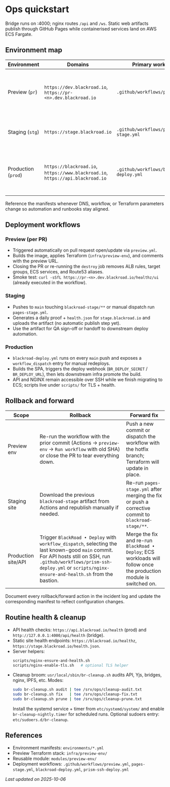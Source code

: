 # Ops quickstart
Bridge runs on :4000; nginx routes `/api` and `/ws`. Static web artifacts publish through GitHub Pages while containerised services land on AWS ECS Fargate.

## Environment map

| Environment | Domains | Primary workflow | Notes |
| --- | --- | --- | --- |
| Preview (`pr`) | `https://dev.blackroad.io`, `https://pr-<n>.dev.blackroad.io` | `.github/workflows/preview.yml` | Spins up ephemeral ECS services + ALB rules per pull request. Terraform config lives in `infra/preview-env/` and the manifest is documented in `environments/preview.yml`. |
| Staging (`stg`) | `https://stage.blackroad.io` | `.github/workflows/pages-stage.yml` | Builds and archives the static site proof artifact. API wiring is planned; see `environments/staging.yml` for current status. |
| Production (`prod`) | `https://blackroad.io`, `https://www.blackroad.io`, `https://api.blackroad.io` | `.github/workflows/blackroad-deploy.yml` | GitHub Pages publishes the marketing site; API gateway will promote via the same workflow once the ECS module is enabled. Full manifest: `environments/production.yml`. |

Reference the manifests whenever DNS, workflow, or Terraform parameters change so automation and runbooks stay aligned.

## Deployment workflows

### Preview (per PR)
- Triggered automatically on pull request open/update via `preview.yml`.
- Builds the image, applies Terraform (`infra/preview-env`), and comments with the preview URL.
- Closing the PR or re-running the `destroy` job removes ALB rules, target groups, ECS services, and Route53 aliases.
- Smoke test: `curl -sSfL https://pr-<n>.dev.blackroad.io/healthz/ui` (already executed in the workflow).

### Staging
- Pushes to `main` touching `blackroad-stage/**` or manual dispatch run `pages-stage.yml`.
- Generates a daily proof + `health.json` for `stage.blackroad.io` and uploads the artifact (no automatic publish step yet).
- Use the artifact for QA sign-off or handoff to downstream deploy automation.

### Production
- `blackroad-deploy.yml` runs on every `main` push and exposes a `workflow_dispatch` entry for manual redeploys.
- Builds the SPA, triggers the deploy webhook (`BR_DEPLOY_SECRET` / `BR_DEPLOY_URL`), then lets downstream infra promote the build.
- API and NGINX remain accessible over SSH while we finish migrating to ECS; scripts live under `scripts/` for TLS + health.

## Rollback and forward

| Scope | Rollback | Forward fix |
| --- | --- | --- |
| Preview env | Re-run the workflow with the prior commit (Actions → `preview-env` → `Run workflow` with old SHA) or close the PR to tear everything down. | Push a new commit or dispatch the workflow with the hotfix branch; Terraform will update in place. |
| Staging site | Download the previous `blackroad-stage` artifact from Actions and republish manually if needed. | Re-run `pages-stage.yml` after merging the fix or push a corrective commit to `blackroad-stage/**`. |
| Production site/API | Trigger `BlackRoad • Deploy` with `workflow_dispatch`, selecting the last known-good `main` commit. For API hosts still on SSH, run `.github/workflows/prism-ssh-deploy.yml` or `scripts/nginx-ensure-and-health.sh` from the bastion. | Merge the fix and re-run `BlackRoad • Deploy`; ECS workloads will follow once the production module is switched on. |

Document every rollback/forward action in the incident log and update the corresponding manifest to reflect configuration changes.

## Routine health & cleanup

- API health checks: `https://api.blackroad.io/health` (prod) and `http://127.0.0.1:4000/api/health` (bridge).
- Static site health endpoints: `https://blackroad.io/healthz`, `https://stage.blackroad.io/health.json`.
- Server helpers:
  ```sh
  scripts/nginx-ensure-and-health.sh
  scripts/nginx-enable-tls.sh   # optional TLS helper
  ```
- Cleanup broom: `usr/local/sbin/br-cleanup.sh` audits API, Yjs, bridges, nginx, IPFS, etc. Modes:
  ```sh
  sudo br-cleanup.sh audit | tee /srv/ops/cleanup-audit.txt
  sudo br-cleanup.sh fix   | tee /srv/ops/cleanup-fix.txt
  sudo br-cleanup.sh prune | tee /srv/ops/cleanup-prune.txt
  ```
  Install the systemd service + timer from `etc/systemd/system/` and enable `br-cleanup-nightly.timer` for scheduled runs. Optional sudoers entry: `etc/sudoers.d/br-cleanup`.

## References

- Environment manifests: `environments/*.yml`
- Preview Terraform stack: `infra/preview-env/`
- Reusable module: `modules/preview-env/`
- Deployment workflows: `.github/workflows/preview.yml`, `pages-stage.yml`, `blackroad-deploy.yml`, `prism-ssh-deploy.yml`

_Last updated on 2025-10-06_
